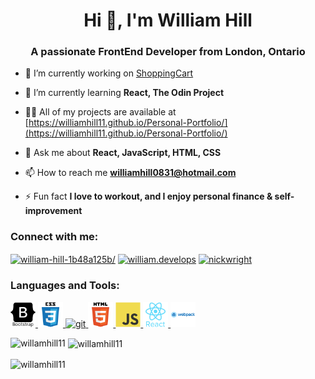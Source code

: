<h1 align="center">Hi 👋, I'm William Hill</h1>
<h3 align="center">A passionate FrontEnd Developer from London, Ontario</h3>

- 🔭 I’m currently working on [ShoppingCart](https://guileless-strudel-fd9241.netlify.app/)

- 🌱 I’m currently learning **React, The Odin Project**

- 👨‍💻 All of my projects are available at [https://williamhill11.github.io/Personal-Portfolio/](https://williamhill11.github.io/Personal-Portfolio/)

- 💬 Ask me about **React, JavaScript, HTML, CSS**

- 📫 How to reach me **williamhill0831@hotmail.com**

- ⚡ Fun fact **I love to workout, and I enjoy personal finance & self-improvement**

<h3 align="left">Connect with me:</h3>
<p align="left">
<a href="https://linkedin.com/in/william-hill-1b48a125b/" target="blank"><img align="center" src="https://raw.githubusercontent.com/rahuldkjain/github-profile-readme-generator/master/src/images/icons/Social/linked-in-alt.svg" alt="william-hill-1b48a125b/" height="30" width="40" /></a>
<a href="https://instagram.com/william.develops" target="blank"><img align="center" src="https://raw.githubusercontent.com/rahuldkjain/github-profile-readme-generator/master/src/images/icons/Social/instagram.svg" alt="william.develops" height="30" width="40" /></a>
<a href="https://www.youtube.com/channel/william_hill" target="blank"><img align="center" src="https://raw.githubusercontent.com/rahuldkjain/github-profile-readme-generator/master/src/images/icons/Social/youtube.svg" alt="nickwright" height="30" width="40" /></a>
</p>

<h3 align="left">Languages and Tools:</h3>
<p align="left"> <a href="https://getbootstrap.com" target="_blank" rel="noreferrer"> <img src="https://raw.githubusercontent.com/devicons/devicon/master/icons/bootstrap/bootstrap-plain-wordmark.svg" alt="bootstrap" width="40" height="40"/> </a> <a href="https://www.w3schools.com/css/" target="_blank" rel="noreferrer"> <img src="https://raw.githubusercontent.com/devicons/devicon/master/icons/css3/css3-original-wordmark.svg" alt="css3" width="40" height="40"/> </a> <a href="https://git-scm.com/" target="_blank" rel="noreferrer"> <img src="https://www.vectorlogo.zone/logos/git-scm/git-scm-icon.svg" alt="git" width="40" height="40"/> </a> <a href="https://www.w3.org/html/" target="_blank" rel="noreferrer"> <img src="https://raw.githubusercontent.com/devicons/devicon/master/icons/html5/html5-original-wordmark.svg" alt="html5" width="40" height="40"/> </a> <a href="https://developer.mozilla.org/en-US/docs/Web/JavaScript" target="_blank" rel="noreferrer"> <img src="https://raw.githubusercontent.com/devicons/devicon/master/icons/javascript/javascript-original.svg" alt="javascript" width="40" height="40"/> </a> <a href="https://reactjs.org/" target="_blank" rel="noreferrer"> <img src="https://raw.githubusercontent.com/devicons/devicon/master/icons/react/react-original-wordmark.svg" alt="react" width="40" height="40"/> </a> <a href="https://webpack.js.org" target="_blank" rel="noreferrer"> <img src="https://raw.githubusercontent.com/devicons/devicon/d00d0969292a6569d45b06d3f350f463a0107b0d/icons/webpack/webpack-original-wordmark.svg" alt="webpack" width="40" height="40"/> </a> </p>

<p><img align="left" src="https://github-readme-stats.vercel.app/api/top-langs?username=willamhill11&show_icons=true&locale=en&layout=compact" alt="willamhill11" /></p>

<p>&nbsp;<img align="center" src="https://github-readme-stats.vercel.app/api?username=willamhill11&show_icons=true&locale=en" alt="willamhill11" /></p>

<p><img align="center" src="https://github-readme-streak-stats.herokuapp.com/?user=willamhill11&" alt="willamhill11" /></p>
